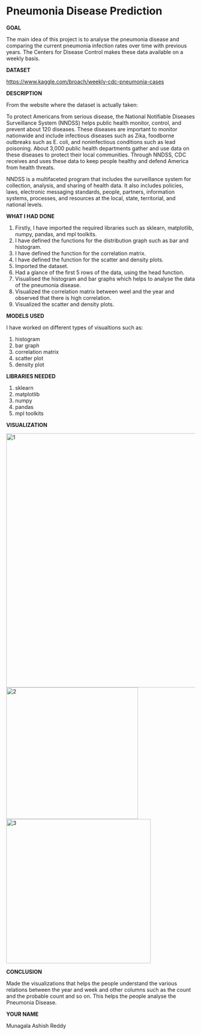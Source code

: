 # Pneumonia Disease Prediction


**GOAL**

The main idea of this project is to analyse the pneumonia disease and  comparing the current pneumonia infection rates over time with previous years. The Centers for Disease Control makes these data available on a weekly basis.

**DATASET**

https://www.kaggle.com/broach/weekly-cdc-pneumonia-cases

**DESCRIPTION**

From the website where the dataset is actually taken:

To protect Americans from serious disease, the National Notifiable Diseases Surveillance System (NNDSS) helps public health monitor, control, and prevent about 120 diseases. These diseases are important to monitor nationwide and include infectious diseases such as Zika, foodborne outbreaks such as E. coli, and noninfectious conditions such as lead poisoning. About 3,000 public health departments gather and use data on these diseases to protect their local communities. Through NNDSS, CDC receives and uses these data to keep people healthy and defend America from health threats.

NNDSS is a multifaceted program that includes the surveillance system for collection, analysis, and sharing of health data. It also includes policies, laws, electronic messaging standards, people, partners, information systems, processes, and resources at the local, state, territorial, and national levels.

**WHAT I HAD DONE**
1. Firstly, I have imported the required libraries such as sklearn, matplotlib, numpy, pandas, and mpl toolkits.
2. I have defined the functions for the distribution graph such as bar and histogram.
3. I have defined the function for the correlation matrix. 
4. I have defined the function for the scatter and density plots. 
5. Imported the dataset. 
6. Had a glance of the first 5 rows of the data, using the head function. 
7. Visualised the histogram and bar graphs which helps to analyse the data of the pneumonia disease. 
8. Visualized the correlation matrix between weel and the year and observed that there is high correlation. 
9. Visualized the scatter and density plots. 

**MODELS USED**

I have worked on different types of visualtions such as:

1. histogram
2. bar graph
3. correlation matrix
4. scatter plot 
5. density plot

**LIBRARIES NEEDED**

1.  sklearn
2.  matplotlib
3.  numpy 
4.  pandas
5.  mpl toolkits

**VISUALIZATION**

<img width="678" alt="1" src="https://user-images.githubusercontent.com/63282184/154284178-1c9e5093-b8c7-44e4-b884-f2144fef9ce3.PNG">


<img width="351" alt="2" src="https://user-images.githubusercontent.com/63282184/154284212-543ecdd5-b42b-42e8-a5a9-00a0bc9125fb.PNG">


<img width="385" alt="3" src="https://user-images.githubusercontent.com/63282184/154284238-fe963a1b-90b0-47e7-b589-3a1d6e61f13c.PNG">





**CONCLUSION**

Made the visualizations that helps the people understand the various relations between the year and week and other columns such as the count and the probable count and so on. This helps the people analyse the Pneumonia Disease. 

**YOUR NAME**

Munagala Ashish Reddy
